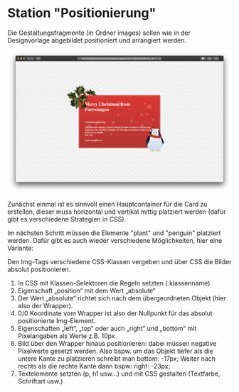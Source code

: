 # Station "Positionierung"

Die Gestaltungsfragmente (in Ordner images) sollen wie in der Designvorlage abgebildet positioniert und arrangiert werden.

![Designvorlage](designvorlage.png)

Zunächst einmal ist es sinnvoll einen Hauptcontainer für die Card zu erstellen, dieser muss horizontal und vertikal mittig platziert werden (dafür gibt es verschiedene Strategien in CSS).

Im nächsten Schritt müssen die Elemente "plant" und "penguin" platziert werden.
Dafür gibt es auch wieder verschiedene Möglichkeiten, hier eine Variante:

Den Img-Tags verschiedene CSS-Klassen vergeben und über CSS die Bilder absolut positionieren.
1. In CSS mit Klassen-Selektoren die Regeln setzten (.klassenname)
2. Eigenschaft „position“ mit dem Wert „absolute“
3. Der Wert „absolute“ richtet sich nach dem übergeordneten Objekt (hier also der Wrapper).
4. 0/0 Koordinate vom Wrapper ist also der Nullpunkt für das absolut positionierte Img-Element.
5. Eigenschaften „left“, „top“ oder auch „right“ und „bottom“ mit Pixelangaben als Werte z.B. 10px
6. Bild über den Wrapper hinaus positionieren: dabei müssen negative Pixelwerte gesetzt werden. Also bspw. um das Objekt tiefer als die untere Kante zu platzieren schreibt man bottom: -17px; Weiter nach rechts als die rechte Kante dann bspw: right: -23px;
7. Textelemente setzten (p, h1 usw...) und mit CSS gestalten (Textfarbe, Schriftart usw.)
